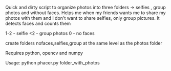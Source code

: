 Quick and dirty script to organize photos into three folders -> selfies , group photos and without faces. Helps me when my friends wants me to share my photos with them and I don't want to share selfies, only group pictures.
It detects faces and counts them 

1-2 - selfie
&lt;2 - group photos
0 - no faces

create folders nofaces,selfies,group at the same level as the photos folder

Requires python, opencv and numpy

Usage: python phacer.py folder_with_photos
